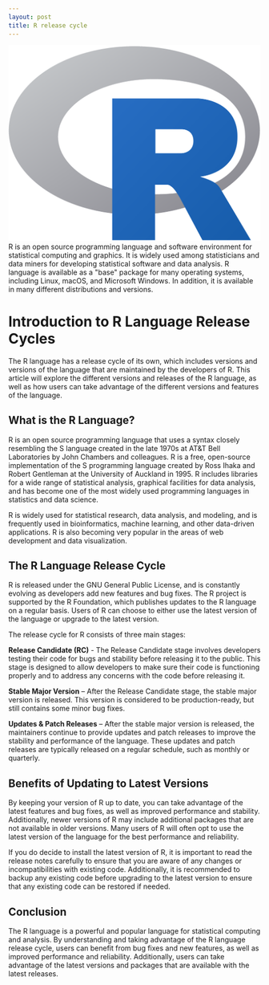 ```yaml
---
layout: post
title: R release cycle
---
```

<div class="row">
    <div class="col-sm-2">
        <img src="/images/r-logo.png" alt="r logo"/>
    </div>
    <div class="col-sm-10">
       R is an open source programming language and software environment for statistical computing and graphics. It is widely used among statisticians and data miners for developing statistical software and data analysis. R language is available as a "base" package for many operating systems, including Linux, macOS, and Microsoft Windows. In addition, it is available in many different distributions and versions.
    </div>
</div>


# Introduction to R Language Release Cycles

The R language has a release cycle of its own, which includes versions and versions of the language that are maintained by the developers of R. This article will explore the different versions and releases of the R language, as well as how users can take advantage of the different versions and features of the language.

## What is the R Language?

R is an open source programming language that uses a syntax closely resembling the S language created in the late 1970s at AT&T Bell Laboratories by John Chambers and colleagues. R is a free, open-source implementation of the S programming language created by Ross Ihaka and Robert Gentleman at the University of Auckland in 1995. R includes libraries for a wide range of statistical analysis, graphical facilities for data analysis, and has become one of the most widely used programming languages in statistics and data science.

R is widely used for statistical research, data analysis, and modeling, and is frequently used in bioinformatics, machine learning, and other data-driven applications. R is also becoming very popular in the areas of web development and data visualization.

## The R Language Release Cycle

R is released under the GNU General Public License, and is constantly evolving as developers add new features and bug fixes. The R project is supported by the R Foundation, which publishes updates to the R language on a regular basis. Users of R can choose to either use the latest version of the language or upgrade to the latest version.

The release cycle for R consists of three main stages:

**Release Candidate (RC)** - The Release Candidate stage involves developers testing their code for bugs and stability before releasing it to the public. This stage is designed to allow developers to make sure their code is functioning properly and to address any concerns with the code before releasing it.

**Stable Major Version** – After the Release Candidate stage, the stable major version is released. This version is considered to be production-ready, but still contains some minor bug fixes.

**Updates & Patch Releases** – After the stable major version is released, the maintainers continue to provide updates and patch releases to improve the stability and performance of the language. These updates and patch releases are typically released on a regular schedule, such as monthly or quarterly.

## Benefits of Updating to Latest Versions

By keeping your version of R up to date, you can take advantage of the latest features and bug fixes, as well as improved performance and stability. Additionally, newer versions of R may include additional packages that are not available in older versions. Many users of R will often opt to use the latest version of the language for the best performance and reliability.

If you do decide to install the latest version of R, it is important to read the release notes carefully to ensure that you are aware of any changes or incompatibilities with existing code. Additionally, it is recommended to backup any existing code before upgrading to the latest version to ensure that any existing code can be restored if needed.

## Conclusion

The R language is a powerful and popular language for statistical computing and analysis. By understanding and taking advantage of the R language release cycle, users can benefit from bug fixes and new features, as well as improved performance and reliability. Additionally, users can take advantage of the latest versions and packages that are available with the latest releases.
